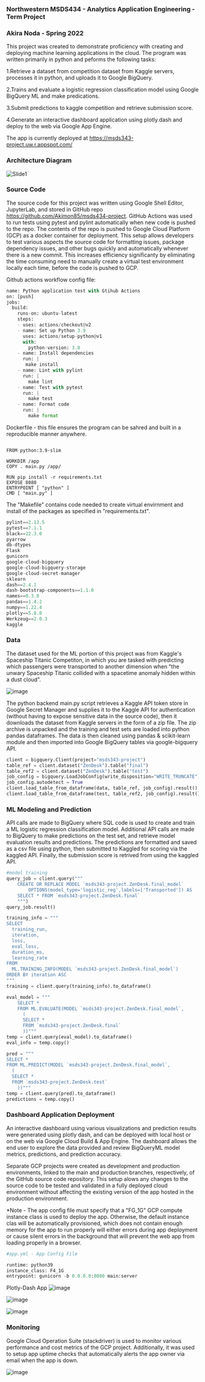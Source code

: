 ### Northwestern MSDS434 - Analytics Application Engineering - Term Project
### Akira Noda - Spring 2022

This project was created to demonstrate proficiency with creating and deploying machine learning applications in the cloud. The program was written primarily in python and peforms the following tasks:

1.Retrieve a dataset from competition dataset from Kaggle servers, processes it in python, and uploads it to Google BigQuery.

2.Trains and evaluate a logistic regression classification model using Google BigQuery ML and make predications.

3.Submit predictions to kaggle competition and retrieve submission score.

4.Generate an interactive dashboard application using plotly.dash and deploy to the web via Google App Engine.

The app is currently deployed at https://msds343-project.uw.r.appspot.com/

### **Architecture Diagram**

![Slide1](https://user-images.githubusercontent.com/103208143/172032753-2421dbfd-ecac-4a04-aba4-522c55bd4ce6.JPG)

### **Source Code**
The source code for this project was written using Google Shell Editor, JupyterLab, and stored in GitHub repo https://github.com/Akimon85/msds434-project. GitHub Actions was used to run tests using pytest and pylint automatically when new code is pushed to the repo. The contents of the repo is pushed to Google Cloud Platform (GCP) as a docker container for deployment. This setup allows developers to test various aspects the source code for formatting issues, package dependency issues, and other bugs quickly and automatically whenever there is a new commit. This increases efficiency significanty by eliminating the time consuming need to manually create a virtual test environment locally each time, before the code is pushed to GCP.

Github actions workflow config file:
```python
name: Python application test with Gtihub Actions
on: [push]
jobs:
  build:
    runs-on: ubuntu-latest
    steps:
    - uses: actions/checkout@v2
    - name: Set up Python 3.9
      uses: actions/setup-python@v1
      with:
        python-version: 3.8
    - name: Install dependencies
      run: |
       make install
    - name: Lint with pylint
      run: |
        make lint
    - name: Test with pytest
      run: |
        make test
    - name: Format code
      run: |
        make format
```

Dockerfile - this file ensures the program can be sahred and built in a reproducible manner anywhere.
```docker

FROM python:3.9-slim

WORKDIR /app
COPY . main.py /app/

RUN pip install -r requirements.txt
EXPOSE 8080
ENTRYPOINT [ "python" ]
CMD [ "main.py" ]
```
The "Makefile" contains code needed to create virtual envirnment and install of the packages as specified in "requirements.txt".

```python
pylint==2.13.5
pytest==7.1.1
black==22.3.0
pyarrow
db-dtypes
Flask
gunicorn
google-cloud-bigquery
google-cloud-bigquery-storage
google-cloud-secret-manager
sklearn
dash==2.4.1
dash-bootstrap-components==1.1.0
names==0.3.0
pandas==1.4.2
numpy==1.22.4
plotly==5.8.0
Werkzeug==2.0.3
kaggle
```

### **Data**
The dataset used for the ML portion of this project was from Kaggle's Spaceship Titanic Competiton, in which you are tasked with predicting which passengers were transported to another dimension when "the unwary Spaceship Titanic collided with a spacetime anomaly hidden within a dust cloud". 

![image](https://user-images.githubusercontent.com/103208143/172069867-f82bcb8e-88cf-47e4-8b44-2eee4eacba90.png)

The python backend main.py script retrieves a Kaggle API token store in Google Secret Manager and supplies it to the Kaggle API for authentication (without having to expose sensitive data in the source code), then it downloads the dataset from Kaggle servers in the form of a zip file. The zip archive is unpacked and the training and test sets are loaded into python pandas dataframes. The data is then cleaned using pandas & scikit-learn module and then imported into Google BigQuery tables via google-bigquery API.

```python
client = bigquery.Client(project="msds343-project")
table_ref = client.dataset("ZenDesk").table("final")
table_ref2 = client.dataset("ZenDesk").table("test")
job_config = bigquery.LoadJobConfig(write_disposition="WRITE_TRUNCATE")
job_config.autodetect = True
client.load_table_from_dataframe(data, table_ref, job_config).result()
client.load_table_from_dataframe(test, table_ref2, job_config).result()
```

### **ML Modeling and Prediction**
API calls are made to BigQuery where SQL code is used to create and train a ML logistic regression classification model. Additional API calls are made to BigQuery to make predictions on the test set, and retrieve model evaluation results and predictions. The predictions are formatted and saved as a csv file using python, then submitted to Kaggled for scoring via the kaggled API. Finally, the submission score is retrived from using the kaggled API.

```python
#model training
query_job = client.query("""
    CREATE OR REPLACE MODEL `msds343-project.ZenDesk.final_model`
        OPTIONS(model_type='logistic_reg',labels=['Transported']) AS
    SELECT * FROM `msds343-project.ZenDesk.final`
    """)
query_job.result()

training_info = """
SELECT
  training_run,
  iteration,
  loss,
  eval_loss,
  duration_ms,
  learning_rate
FROM
  ML.TRAINING_INFO(MODEL `msds343-project.ZenDesk.final_model`)
ORDER BY iteration ASC
"""
training = client.query(training_info).to_dataframe()

eval_model = """
    SELECT *
    FROM ML.EVALUATE(MODEL `msds343-project.ZenDesk.final_model`,
      (
      SELECT *
      FROM `msds343-project.ZenDesk.final`
      ))"""
temp = client.query(eval_model).to_dataframe()
eval_info = temp.copy()

pred = """
SELECT *
FROM ML.PREDICT(MODEL `msds343-project.ZenDesk.final_model`,
  (
  SELECT *
  FROM `msds343-project.ZenDesk.test`
    ))"""
temp = client.query(pred).to_dataframe()
predictions = temp.copy()

```
### **Dashboard Application Deployment**
An interactive dashboard using various visualizations and prediction results were generated using plotly dash, and can be deployed with local host or on the web via Google Cloud Build & App Engine. The dashboard allows the end user to explore the data provided and review BigQueryML model metrics, predictions, and prediction accuracy.

Separate GCP projects were created as development and production environments, linked to the main and production branches, respectively, of the GitHub source code repository. This setup alows any changes to the source code to be tested and validated in a fully deployed cloud environment without affecting the existing version of the app hosted in the production environment.

*Note - The app config file must specify that a "FG_1G" GCP compute instance class is used to deploy the app. Otherwise, the default instance clas will be automatically provisioned, which does not contain enough memory for the app to run properly will either errors during app deployment or cause silent errors in the background that will prevent the web app from loading properly in a browser.
```python
#app.yml - App Config File

runtime: python39
instance_class: F4_1G
entrypoint: gunicorn -b 0.0.0.0:8080 main:server

```
Plotly-Dash App
![image](https://user-images.githubusercontent.com/103208143/172066428-07868c67-d14b-4ba9-af5f-acfe3716a70b.png)

![image](https://user-images.githubusercontent.com/103208143/172066449-f53159cc-0dd5-4e50-9dc0-1c041744c99c.png)

![image](https://user-images.githubusercontent.com/103208143/172066466-de7e0955-24fd-4297-a630-f6c89f2fb1c2.png)

### **Monitoring**

Google Cloud Operation Suite (stackdriver) is used to monitor various performance and cost metrics of the GCP project. 
Additionally, it was used to setup app uptime checks that automatically alerts the app owner via email when the app is down.

![image](https://user-images.githubusercontent.com/103208143/172067533-cf5f6975-697b-48f7-b255-662c2b3f7fce.png)

